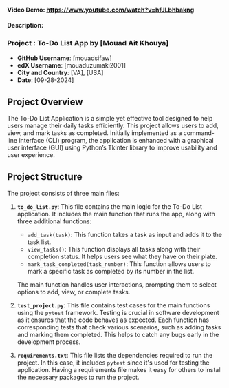  #### Video Demo:  <https://www.youtube.com/watch?v=hfJLbhbakng>
#### Description:

### Project : To-Do List App by [Mouad Ait Khouya]

- **GitHub Username**: [mouadsifaw]
- **edX Username**: [mouaduzumaki2001]
- **City and Country**: [VA], [USA]
- **Date**: [09-28-2024]

## Project Overview

The To-Do List Application is a simple yet effective tool designed to help users manage their daily tasks efficiently. This project allows users to add, view, and mark tasks as completed. Initially implemented as a command-line interface (CLI) program, the application is enhanced with a graphical user interface (GUI) using Python’s Tkinter library to improve usability and user experience.

## Project Structure

The project consists of three main files:

1. **`to_do_list.py`**: This file contains the main logic for the To-Do List application. It includes the main function that runs the app, along with three additional functions:
   - `add_task(task)`: This function takes a task as input and adds it to the task list.
   - `view_tasks()`: This function displays all tasks along with their completion status. It helps users see what they have on their plate.
   - `mark_task_completed(task_number)`: This function allows users to mark a specific task as completed by its number in the list.

   The main function handles user interactions, prompting them to select options to add, view, or complete tasks.

2. **`test_project.py`**: This file contains test cases for the main functions using the `pytest` framework. Testing is crucial in software development as it ensures that the code behaves as expected. Each function has corresponding tests that check various scenarios, such as adding tasks and marking them completed. This helps to catch any bugs early in the development process.

3. **`requirements.txt`**: This file lists the dependencies required to run the project. In this case, it includes `pytest` since it's used for testing the application. Having a requirements file makes it easy for others to install the necessary packages to run the project.


